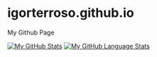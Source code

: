 # igorterroso.github.io
My Github Page

[![My GitHub Stats](https://github-readme-stats.vercel.app/api/?username=igorterroso&count_private=true&theme=tokyonight&showicons=true)]()
[![My GitHub Language Stats](https://github-readme-stats.vercel.app/api/top-langs/?username=igorterroso&langs_count=5&theme=tokyonight)]()

